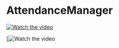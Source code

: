 # AttendanceManager

[![Watch the video](https://i.imgur.com/vKb2F1B.png)](https://youtu.be/vCvC7UlSsRs)

[![Watch the video](https://youtu.be/vCvC7UlSsRs)

